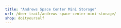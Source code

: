 ```yaml
---
title: "Andrews Space Center Mini Storage"
url: /deer-trail/andrews-space-center-mini-storage/
shop: doityourself
---
```

